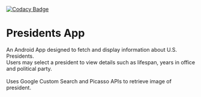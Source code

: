 [![Codacy Badge](https://api.codacy.com/project/badge/Grade/ee596f999fa743e3be85c89a89a215e7)](https://www.codacy.com/app/tziporaziegler/Presidents?utm_source=github.com&amp;utm_medium=referral&amp;utm_content=tziporaziegler/Presidents&amp;utm_campaign=Badge_Grade)

# Presidents App
An Android App designed to fetch and display information about U.S. Presidents.
<br />
Users may select a president to view details such as lifespan, years in office and political party.
<br /><br />
Uses Google Custom Search and Picasso APIs to retrieve image of president.
